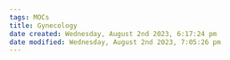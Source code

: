 ```yaml
---
tags: MOCs
title: Gynecology
date created: Wednesday, August 2nd 2023, 6:17:24 pm
date modified: Wednesday, August 2nd 2023, 7:05:26 pm
---
```

```folder-index-content
```